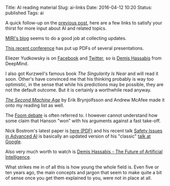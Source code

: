Title: AI reading material
Slug: ai-links
Date: 2016-04-12 10:20
Status: published
Tags: ai

A quick follow-up on the [previous post](/the-future-is-near),
here are a few links to satisfy your thirst for more input
about AI and related topics.

[MIRI's blog](https://intelligence.org/blog/) seems to do a good job at collecting updates.

[This recent conference](http://futureoflife.org/2015/10/12/ai-safety-conference-in-puerto-rico/) has put up PDFs of several presentations.

Eliezer Yudkowsky is on [Facebook](https://www.facebook.com/yudkowsky) and [Twitter](https://twitter.com/ESYudkowsky), so is [Demis Hassabis](https://twitter.com/demishassabis) from DeepMind.

I also got Kurzweil's famous book *The Singularity Is
Near* and will read it soon. Other's have convinced me
that his thinking probably is way too optimistic, in the sense
that while his predictions may be possible, they are not the
default outcome. But it is certainly a worthwhile read anyway.

[*The Second Machine Age*](http://secondmachineage.com/) by Erik Brynjolfsson and Andrew McAfee made it onto my reading list as well.

The [Foom debate](https://wiki.lesswrong.com/wiki/The_Hanson-Yudkowsky_AI-Foom_Debate) is often referred to. I however cannot understand how some claim that Hanson "won" with his arguments against a fast take-off.

Nick Bostrom's latest paper is [here (PDF)](http://www.nickbostrom.com/papers/openness.pdf) and his recent talk [Safety Issues in Advanced AI](https://www.youtube.com/watch?v=7gTPZUjvNdE) is basically an updated version of his "classic" [talk at Google](https://www.youtube.com/watch?v=pywF6ZzsghI).

Also very much worth to watch is [Demis Hassabis - The Future of Artificial Intelligence](https://www.youtube.com/watch?v=4fjmnOQuqao).

What strikes me in of all this is how young the whole field is.
Even five or ten years ago, the main concepts and jargon that
seem to make quite a bit of sense once you get them explained
to you, were not in place at all.

